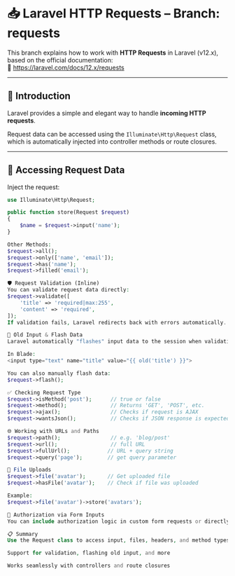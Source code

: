 # 📥 Laravel HTTP Requests – Branch: requests

This branch explains how to work with **HTTP Requests** in Laravel (v12.x), based on the official documentation:  
🔗 https://laravel.com/docs/12.x/requests

---

## 📌 Introduction

Laravel provides a simple and elegant way to handle **incoming HTTP requests**.

Request data can be accessed using the `Illuminate\Http\Request` class, which is automatically injected into controller methods or route closures.

---

## 🧾 Accessing Request Data

Inject the request:

```php
use Illuminate\Http\Request;

public function store(Request $request)
{
    $name = $request->input('name');
}

Other Methods:
$request->all();
$request->only(['name', 'email']);
$request->has('name');
$request->filled('email');

🛡️ Request Validation (Inline)
You can validate request data directly:
$request->validate([
    'title' => 'required|max:255',
    'content' => 'required',
]);
If validation fails, Laravel redirects back with errors automatically.

🔄 Old Input & Flash Data
Laravel automatically "flashes" input data to the session when validation fails.

In Blade:
<input type="text" name="title" value="{{ old('title') }}">

You can also manually flash data:
$request->flash();

✅ Checking Request Type
$request->isMethod('post');      // true or false
$request->method();              // Returns 'GET', 'POST', etc.
$request->ajax();                // Checks if request is AJAX
$request->wantsJson();           // Checks if JSON response is expected

🌐 Working with URLs and Paths
$request->path();                // e.g. 'blog/post'
$request->url();                 // full URL
$request->fullUrl();            // URL + query string
$request->query('page');        // get query parameter

🧱 File Uploads
$request->file('avatar');       // Get uploaded file
$request->hasFile('avatar');    // Check if file was uploaded

Example:
$request->file('avatar')->store('avatars');

🔐 Authorization via Form Inputs
You can include authorization logic in custom form requests or directly in controller methods.

📋 Summary
Use the Request class to access input, files, headers, and method types

Support for validation, flashing old input, and more

Works seamlessly with controllers and route closures















